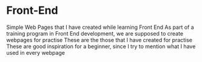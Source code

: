 # Front-End
Simple Web Pages that I have created while learning Front End
As part of a training program in Front End development, we are supposed to create webpages for practise
These are the those that I have created for practise
These are good inspiration for a beginner, since I try to mention what I have used in every webpage
